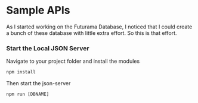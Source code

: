 # Sample APIs

As I started working on the Futurama Database, I noticed that I could create a bunch of these database with little extra effort. So this is that effort.

### Start the Local JSON Server

Navigate to your project folder and install the modules
```JavaScript
npm install
```
Then start the json-server
```JavaScript
npm run [DBNAME]
```